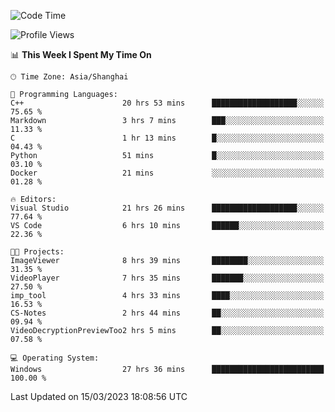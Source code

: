 <!--START_SECTION:waka-->
![Code Time](http://img.shields.io/badge/Code%20Time-772%20hrs%2029%20mins-blue)

![Profile Views](http://img.shields.io/badge/Profile%20Views-0-blue)

📊 **This Week I Spent My Time On** 

```text
🕑︎ Time Zone: Asia/Shanghai

💬 Programming Languages: 
C++                      20 hrs 53 mins      ███████████████████░░░░░░   75.65 % 
Markdown                 3 hrs 7 mins        ███░░░░░░░░░░░░░░░░░░░░░░   11.33 % 
C                        1 hr 13 mins        █░░░░░░░░░░░░░░░░░░░░░░░░   04.43 % 
Python                   51 mins             █░░░░░░░░░░░░░░░░░░░░░░░░   03.10 % 
Docker                   21 mins             ░░░░░░░░░░░░░░░░░░░░░░░░░   01.28 % 

🔥 Editors: 
Visual Studio            21 hrs 26 mins      ███████████████████░░░░░░   77.64 % 
VS Code                  6 hrs 10 mins       ██████░░░░░░░░░░░░░░░░░░░   22.36 % 

🐱‍💻 Projects: 
ImageViewer              8 hrs 39 mins       ████████░░░░░░░░░░░░░░░░░   31.35 % 
VideoPlayer              7 hrs 35 mins       ███████░░░░░░░░░░░░░░░░░░   27.50 % 
imp_tool                 4 hrs 33 mins       ████░░░░░░░░░░░░░░░░░░░░░   16.53 % 
CS-Notes                 2 hrs 44 mins       ██░░░░░░░░░░░░░░░░░░░░░░░   09.94 % 
VideoDecryptionPreviewToo2 hrs 5 mins        ██░░░░░░░░░░░░░░░░░░░░░░░   07.58 % 

💻 Operating System: 
Windows                  27 hrs 36 mins      █████████████████████████   100.00 % 
```


 Last Updated on 15/03/2023 18:08:56 UTC
<!--END_SECTION:waka-->